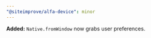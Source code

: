 ```yaml
---
"@siteimprove/alfa-device": minor
---
```


**Added:** `Native.fromWindow` now grabs user preferences.
